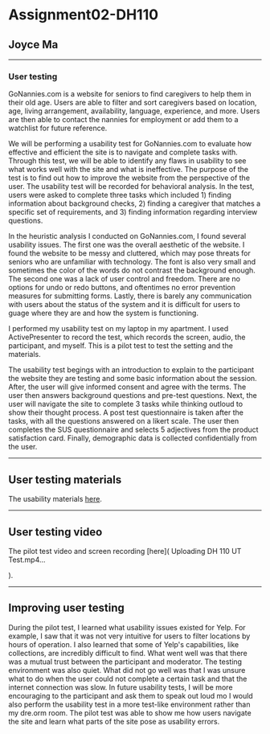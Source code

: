 # Assignment02-DH110
## Joyce Ma

--------

### User testing
GoNannies.com is a website for seniors to find caregivers to help them in their old age. Users are able to filter and sort caregivers based on location, age, living arrangement, availability, language, experience, and more. Users are then able to contact the nannies for employment or add them to a watchlist for future reference. 

We will be performing a usability test for GoNannies.com to evaluate how effective and efficient the site is to navigate and complete tasks with. Through this test, we will be able to identify any flaws in usability to see what works well with the site and what is ineffective. The purpose of the test is to find out how to improve the website from the perspective of the user. The usability test will be recorded for behavioral analysis. In the test, users were asked to complete three tasks which included 1) finding information about background checks, 2) finding a caregiver that matches a specific set of requirements, and 3) finding information regarding interview questions.

In the heuristic analysis I conducted on GoNannies.com, I found several usability issues. The first one was the overall aesthetic of the website. I found the website to be messy and cluttered, which may pose threats for seniors who are unfamiliar with technology. The font is also very small and sometimes the color of the words do not contrast the background enough. The second one was a lack of user control and freedom. There are no options for undo or redo buttons, and oftentimes no error prevention measures for submitting forms. Lastly, there is barely any communication with users about the status of the system and it is difficult for users to guage where they are and how the system is functioning.

I performed my usability test on my laptop in my apartment. I used ActivePresenter to record the test, which records the screen, audio, the participant, and myself. This is a pilot test to test the setting and the materials.

The usability test begings with an introduction to explain to the participant the website they are testing and some basic information about the session. After, the user will give informed consent and agree with the terms. The user then answers background questions and pre-test questions. Next, the user will navigate the site to complete 3 tasks while thinking outloud to show their thought process. A post test questionnaire is taken after the tasks, with all the questions answered on a likert scale. The user then completes the SUS questionnaire and selects 5 adjectives from the product satisfaction card. Finally, demographic data is collected confidentially from the user. 

------
## User testing materials
The usability materials [here](https://docs.google.com/forms/d/e/1FAIpQLScQoQTk4qxJNKPTnd_Zo96A-z_ZDGFel8HuRzbnua2m0Ga02w/viewform?vc=0&c=0&w=1&flr=0&gxids=7628).

------
## User testing video
The pilot test video and screen recording [here](
Uploading DH 110 UT Test.mp4…

).


------
## Improving user testing
During the pilot test, I learned what usability issues existed for Yelp. For example, I saw that it was not very intuitive for users to filter locations by hours of operation. I also learned that some of Yelp's capabilities, like collections, are incredibly difficult to find. What went well was that there was a mutual trust between the participant and moderator. The testing environment was also quiet. What did not go well was that I was unsure what to do when the user could not complete a certain task and that the internet connection was slow. In future usability tests, I will be more encouraging to the participant and ask them to speak out loud mo I would also perform the usability test in a more test-like environment rather than my dre.orm room. The pilot test was able to show me how users navigate the site and learn what parts of the site pose as usability errors.
